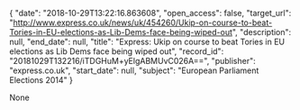 {
  "date": "2018-10-29T13:22:16.863608", 
  "open_access": false, 
  "target_url": "http://www.express.co.uk/news/uk/454260/Ukip-on-course-to-beat-Tories-in-EU-elections-as-Lib-Dems-face-being-wiped-out", 
  "description": null, 
  "end_date": null, 
  "title": "Express: Ukip on course to beat Tories in EU elections as Lib Dems face being wiped out", 
  "record_id": "20181029T132216/iTDGHuM+yElgABMUvC026A==", 
  "publisher": "express.co.uk", 
  "start_date": null, 
  "subject": "European Parliament Elections 2014"
}

None